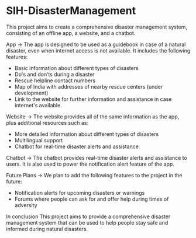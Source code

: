 # SIH-DisasterManagement

This project aims to create a comprehensive disaster management system, consisting of an offline app, a website, and a chatbot.

App -> The app is designed to be used as a guidebook in case of a natural disaster, even when internet access is not available. It includes the following features:
- Basic information about different types of disasters
- Do's and don’ts during a disaster
- Rescue helpline contact numbers
- Map of India with addresses of nearby rescue centers (under development)
- Link to the website for further information and assistance in case internet's available.

Website -> The website provides all of the same information as the app, plus additional resources such as:
- More detailed information about different types of disasters
- Multilingual support
- Chatbot for real-time disaster alerts and assistance

Chatbot -> The chatbot provides real-time disaster alerts and assistance to users. It is also used to power the notification alert feature of the app.

Future Plans -> We plan to add the following features to the project in the future:
- Notification alerts for upcoming disasters or warnings
- Forums where people can ask for and offer help during times of adversity

In conclusion This project aims to provide a comprehensive disaster management system that can be used to help people stay safe and informed during natural disasters.
